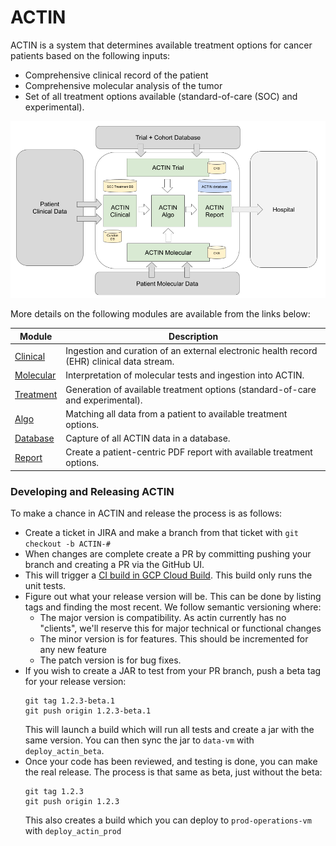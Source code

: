 # ACTIN

ACTIN is a system that determines available treatment options for cancer patients based on the following inputs:
 - Comprehensive clinical record of the patient
 - Comprehensive molecular analysis of the tumor
 - Set of all treatment options available (standard-of-care (SOC) and experimental).

![ACTIN System](system/src/main/resources/actin_system.png)
 
More details on the following modules are available from the links below:

| Module                 | Description                                                                                |
|------------------------|--------------------------------------------------------------------------------------------|
| [Clinical](clinical)   | Ingestion and curation of an external electronic health record (EHR) clinical data stream. |
| [Molecular](molecular) | Interpretation of molecular tests and ingestion into ACTIN.                                |
| [Treatment](treatment) | Generation of available treatment options (standard-of-care and experimental).             |
| [Algo](algo)           | Matching all data from a patient to available treatment options.                           |
| [Database](database)   | Capture of all ACTIN data in a database.                                                   |
| [Report](report)       | Create a patient-centric PDF report with available treatment options.                      |

### Developing and Releasing ACTIN

To make a chance in ACTIN and release the process is as follows:
 - Create a ticket in JIRA and make a branch from that ticket with `git checkout -b ACTIN-#`
 - When changes are complete create a PR by committing pushing your branch and creating a PR via the GitHub UI.
 - This will trigger a [CI build in GCP Cloud Build](https://console.cloud.google.com/cloud-build/builds;region=europe-west4?project=actin-build). This build only runs the unit tests.
 - Figure out what your release version will be. This can be done by listing tags and finding the most recent. We follow semantic versioning where:
   - The major version is compatibility. As actin currently has no "clients", we'll reserve this for major technical or functional changes
   - The minor version is for features. This should be incremented for any new feature
   - The patch version is for bug fixes. 
 - If you wish to create a JAR to test from your PR branch, push a beta tag for your release version:
    ```shell
   git tag 1.2.3-beta.1
   git push origin 1.2.3-beta.1
    ```
   This will launch a build which will run all tests and create a jar with the same version. You can then sync the jar to `data-vm` with `deploy_actin_beta`.
 - Once your code has been reviewed, and testing is done, you can make the real release. The process is that same as beta, just without the beta:
    ```shell
    git tag 1.2.3
    git push origin 1.2.3
    ```
   This also creates a build which you can deploy to `prod-operations-vm` with `deploy_actin_prod`
  